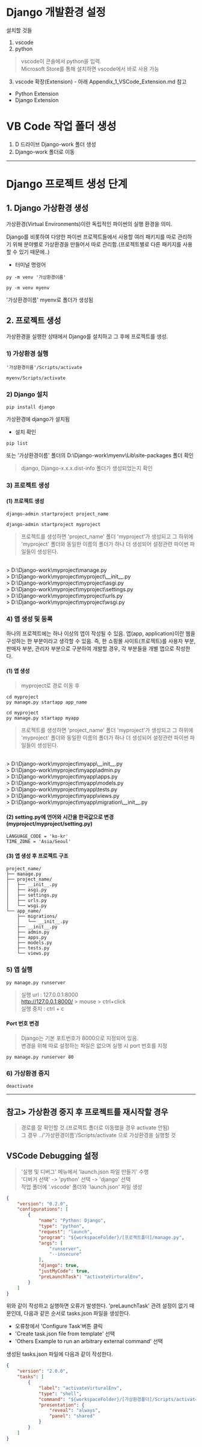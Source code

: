 # Django 개발환경 설정
설치할 것들
1. vscode
2. python
> vscode이 콘솔에서 python을 입력.<br>
> Microsoft Store를 통해 설치하면 vscode에서 바로 사용 가능

3. vscode 확장(Extension) - 아래 Appendix_1_VSCode_Extension.md 참고
* Python Extension
* Django Extension

# VB Code 작업 폴더 생성
1. D 드라이브 Django-work 폴더 생성
2. Django-work 폴더로 이동

---
# Django 프로젝트 생성 단계
## 1. Django 가상환경 생성
가상환경(Virtual Environments)이란 독립적인 파이썬의 실행 환경을 의미.

Django를 비롯하여 다양한 파이썬 프로젝트들에서 사용할 여러 패키지를 따로 관리하기 위해 분야별로 가상환경을 만들어서 따로 관리함.(프로젝트별로 다른 패키지를 사용할 수 있기 때문에..)

* 터미널 명령어

```
py -m venv '가상환경이름'
```
```
py -m venv myenv
```
'가상환경이름' myenv로 폴더가 생성됨

## 2. 프로젝트 생성
가상환경을 실행한 상태에서 Django를 설치하고 그 후에 프로젝트를 생성.
### 1) 가상환경 실행
```
'가상환경이름'/Scripts/activate
```
```
myenv/Scripts/activate
```
### 2) Django 설치
```
pip install django
```
가상환경에 django가 설치됨<br>
* 설치 확인
```
pip list
```
또는 '가상환경이름' 폴더의 D:\Django-work\myenv\Lib\site-packages 폴더 확인
> django, Django-x.x.x.dist-info 폴더가 생성되었는지 확인
### 3) 프로젝트 생성
#### (1) 프로젝트 생성
```
django-admin startproject project_name
```
```
django-admin startproject myproject
```
> 프로젝트를 생성하면 'project_name' 폴더 'myproject'가 생성되고 그 하위에 'myproject' 폴더와 동일한 이름의 폴더가 하나 더 생성되어 설정관련 파이썬 파일들이 생성된다. 
 <br>
> D:\Django-work\myproject\manage.py  <br>
> D:\Django-work\myproject\myproject\__init__.py <br>
> D:\Django-work\myproject\myproject\asgi.py <br>
> D:\Django-work\myproject\myproject\settings.py <br>
> D:\Django-work\myproject\myproject\urls.py <br>
> D:\Django-work\myproject\myproject\wsgi.py <br>

### 4) 앱 생성 및 등록
하나의 프로젝트에는 하나 이상의 앱이 작성될 수 있음.
앱(app, application)이란 웹을 구성하는 한 부분이라고 생각할 수 있음. 
즉, 한 쇼핑몰 사이트(프로젝트)를 사용자 부분, 판매자 부분, 관리자 부분으로 구분하여 개발할 경우, 각 부분들을 개별 앱으로 작성한다.

#### (1) 앱 생성
> myproject로 경로 이동 후
```
cd myproject
py manage.py startapp app_name
```
```
cd myproject
py manage.py startapp myapp
```
> 프로젝트를 생성하면 'project_name' 폴더 'myproject'가 생성되고 그 하위에 'myproject' 폴더와 동일한 이름의 폴더가 하나 더 생성되어 설정관련 파이썬 파일들이 생성된다. 
 <br>
> D:\Django-work\myproject\myapp\__init__.py <br>
> D:\Django-work\myproject\myapp\admin.py <br>
> D:\Django-work\myproject\myapp\apps.py <br>
> D:\Django-work\myproject\myapp\models.py <br>
> D:\Django-work\myproject\myapp\tests.py <br>
> D:\Django-work\myproject\myapp\views.py <br>
> D:\Django-work\myproject\myapp\migration\__init__.py <br>

#### (2) setting.py에 언어와 시간을 한국값으로 변경(myproject/myproject/setting.py)
```
LANGUAGE_CODE = 'ko-kr'
TIME_ZONE = 'Asia/Seoul'
```

#### (3) 앱 생성 후 프로젝트 구조
```
project_name/
├── manage.py
├── project_name/
│   ├── __init__.py
│   ├── asgi.py
│   ├── settings.py
│   ├── urls.py
│   └── wsgi.py
└── app_name/
    ├── migrations/
    │   └── __init__.py
    ├── __init__.py
    ├── admin.py
    ├── apps.py
    ├── models.py
    ├── tests.py
    └── views.py
```

### 5) 앱 실행
```
py manage.py runserver
```
> 실행 url : 127.0.0.1:8000<br>
> http://127.0.0.1:8000/ > mouse > ctrl+click <br>
> 실행 중지 : ctrl + c
#### Port 번호 변경
> Django는 기본 포트번호가 8000으로 지정되어 있음.<br>
변경을 위해 따로 설정하는 파일은 없으며 실행 시 port 번호를 지정
```
py manage.py runserver 80
```

### 6) 가상환경 중지
```
deactivate
```
---
## 참고> 가상환경 중지 후 프로젝트를 재시작할 경우
> 경로를 잘 확인할 것.(프로젝트 폴더로 이동했을 경우 activate 안됨)<br>
> 그 경우 ../'가상환경이름'/Scripts/activate 으로 가상환경을 실행할 것

## VSCode Debugging 설정
> '실행 및 디버그' 메뉴에서 'launch.json 파일 만들기' 수행<br>
> '디버거 선택' -> 'python' 선택 -> 'django' 선택<br>
> 작업 폴더에 '.vscode' 폴더와 'launch.json' 파일 생성
```json
{
    "version": "0.2.0",
    "configurations": [
        {
            "name": "Python: Django",
            "type": "python",
            "request": "launch",
            "program": "${workspaceFolder}/[프로젝트폴더]/manage.py",
            "args": [
                "runserver",
                "--insecure"
            ],
            "django": true,
            "justMyCode": true,
            "preLaunchTask": "activateVirturalEnv",
        }
    ]
}
```

위와 같이 작성하고 실행하면 오류가 발생한다. 'preLaunchTask' 관려 설정이 없기 때문인데, 다음과 같은 순서로 tasks.json 파일을 생성한다.
* 오류창에서 'Configure Task'버튼 클릭
* 'Create task.json file from template' 선택
* 'Others Example to run an arbitrary external command' 선택

생성된 tasks.json 파일에 다음과 같이 작성한다.
```json
{
    "version": "2.0.0",
    "tasks": [
        {
            "label": "activateVirturalEnv",
            "type": "shell",
            "command": "${workspaceFolder}/[가상환경폴더]/Scripts/activate",
            "presentation": {
                "reveal": "always",
                "panel": "shared"
            }
        }
    ]
}
```


